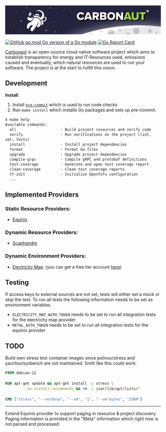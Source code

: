 ![carbonaut-banner](assets/carbonaut-banner.png)

[![GitHub go.mod Go version of a Go module](https://img.shields.io/github/go-mod/go-version/leonardpahlke/carbonaut.svg)](https://github.com/leonardpahlke/carbonaut)
[![Go Report Card](https://goreportcard.com/badge/leonardpahlke/carbonaut)](https://goreportcard.com/report/leonardpahlke/carbonaut)

[Carbonaut](https://carbonaut.dev/) is an open-source cloud native software project which aims to establish transparency for energy and IT-Resources used, emissions caused and eventually, which natural resources are used to run your software.
The project is at the start to fulfill this vision. 

## Development

**Install**:
1. Install [`pre-commit`](https://pre-commit.com/) which is used to run code checks
2. Run `make install` which installs Go packages and sets up pre-commit. 

```
$ make help
Available commands:
  all                    - Build project resources and verify code
  verify                 - Run verifications on the project (lint, vet, tests)
  install                - Install project dependencies
  format                 - Format Go files
  upgrade                - Upgrade project dependencies
  compile-grpc           - Compile gRPC and protobuf definitions
  test-coverage          - Generate and open test coverage report
  clean-coverage         - Clean test coverage reports
  tf-init                - Initialize OpenTofu configuration
  ...
```


## Implemented Providers

### Static Resource Providers:

* [Equinix](https://www.equinix.com/)

### Dynamic Resource Providers:

* [Scaphandre](https://github.com/hubblo-org/scaphandre)

### Dynamic Environment Providers:

* [Electricity Map](https://www.electricitymaps.com): (you can get a free tier account [here](https://www.electricitymaps.com/pricing))


## Testing

If access keys to external sources are not set, tests will either set a mock or skip the test. To run all tests the following information needs to be set as environment variables.
* `ELECTRICITY_MAP_AUTH_TOKEN` needs to be set to run all integration tests for the electricity map provider
* `METAL_AUTH_TOKEN` needs to be set to run all integration tests for the equinix provider


## TODO

Build own stress test container images since polinux/stress and yauritux/sysbench are not maintained. Smth like this could work.

```Dockerfile
FROM debian:12

RUN apt-get update && apt-get install -y stress \
        --no-install-recommends && rm -r /var/lib/apt/lists/*

CMD ["stress", "--verbose", "--vm", "1", "--vm-bytes", "256M"]
```

---

Extend Equinix provider to support paging in resource & project discovery. Paging information is provided in the "Meta" information which right now is not parsed and processed.